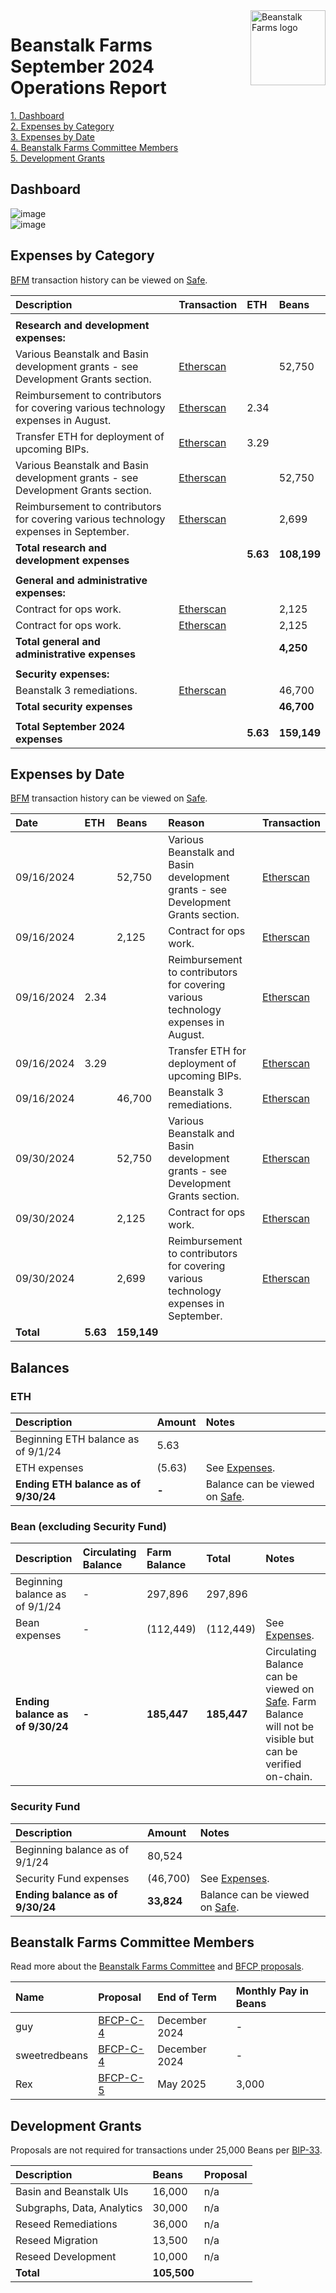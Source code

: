 <img src="https://arweave.net/jT_5PRnlx5T4olxEPanXO9m6ur5ho341aY4cmp9YNuM" alt="Beanstalk Farms logo" align="right" width="120" />

# Beanstalk Farms September 2024 Operations Report

[1. Dashboard](#dashboard)  
[2. Expenses by Category](#expenses-by-category)  
[3. Expenses by Date](#expenses-by-date)  
[4. Beanstalk Farms Committee Members](#beanstalk-farms-committee-members)  
[5. Development Grants](#development-grants)  

## Dashboard

![image](https://arweave.net/rUPhxF2d56fAM7KAmlTUv8nc7o01_lGi4lI8AHQUFy4)  
![image](https://arweave.net/Hs6epfTqvJp18QSHuQ6LJnlala5cyc1YQN-iRI5j0Dw)  

## Expenses by Category

[BFM](https://docs.bean.money/almanac/governance/beanstalk-farms/bfm-dashboard) transaction history can be viewed on [Safe](https://app.safe.global/eth:0x21DE18B6A8f78eDe6D16C50A167f6B222DC08DF7/transactions/history).

| Description                                                                          | Transaction                                                                                             | ETH      | Beans       |
| :----------------------------------------------------------------------------------- | :------------------------------------------------------------------------------------------------------ | :------- | :---------- |
|                                                                                      |                                                                                                         |          |             |
| **Research and development expenses:**                                               |                                                                                                         |          |             |
| Various Beanstalk and Basin development grants - see Development Grants section.     | [Etherscan](https://etherscan.io/tx/0x68f339766aa91fa2a277f51e62048e67836b6da498427c8ab433f39c7fa307c8) |          | 52,750      |
| Reimbursement to contributors for covering various technology expenses in August.    | [Etherscan](https://etherscan.io/tx/0x68f339766aa91fa2a277f51e62048e67836b6da498427c8ab433f39c7fa307c8) | 2.34     |             |
| Transfer ETH for deployment of upcoming BIPs.                                        | [Etherscan](https://etherscan.io/tx/0x68f339766aa91fa2a277f51e62048e67836b6da498427c8ab433f39c7fa307c8) | 3.29     |             |
| Various Beanstalk and Basin development grants - see Development Grants section.     | [Etherscan](https://etherscan.io/tx/0xd077d72f2e1ac14459fd12bff1536dfd98c2f5a3f5ada48d9c7c79cee7ed57d4) |          | 52,750      |
| Reimbursement to contributors for covering various technology expenses in September. | [Etherscan](https://etherscan.io/tx/0xd077d72f2e1ac14459fd12bff1536dfd98c2f5a3f5ada48d9c7c79cee7ed57d4) |          | 2,699       |
| **Total research and development expenses**                                          |                                                                                                         | **5.63** | **108,199** |
|                                                                                      |                                                                                                         |          |             |
| **General and administrative expenses:**                                             |                                                                                                         |          |             |
| Contract for ops work.                                                               | [Etherscan](https://etherscan.io/tx/0x68f339766aa91fa2a277f51e62048e67836b6da498427c8ab433f39c7fa307c8) |          | 2,125       |
| Contract for ops work.                                                               | [Etherscan](https://etherscan.io/tx/0xd077d72f2e1ac14459fd12bff1536dfd98c2f5a3f5ada48d9c7c79cee7ed57d4) |          | 2,125       |
| **Total general and administrative expenses**                                        |                                                                                                         |          | **4,250**   |
|                                                                                      |                                                                                                         |          |             |
| **Security expenses:**                                                               |                                                                                                         |          |             |
| Beanstalk 3 remediations.                                                            | [Etherscan](https://etherscan.io/tx/0x68f339766aa91fa2a277f51e62048e67836b6da498427c8ab433f39c7fa307c8) |          | 46,700      |
| **Total security expenses**                                                          |                                                                                                         |          | **46,700**  |
|                                                                                      |                                                                                                         |          |             |
| **Total September 2024 expenses**                                                    |                                                                                                         | **5.63** | **159,149** |

## Expenses by Date

[BFM](https://docs.bean.money/almanac/governance/beanstalk-farms/bfm-dashboard) transaction history can be viewed on [Safe](https://app.safe.global/eth:0x21DE18B6A8f78eDe6D16C50A167f6B222DC08DF7/transactions/history).

| Date       | ETH      | Beans       | Reason                                                                               | Transaction                                                                                             |
| :--------- | :------- | :---------- | :----------------------------------------------------------------------------------- | :------------------------------------------------------------------------------------------------------ |
| 09/16/2024 |          | 52,750      | Various Beanstalk and Basin development grants - see Development Grants section.     | [Etherscan](https://etherscan.io/tx/0x68f339766aa91fa2a277f51e62048e67836b6da498427c8ab433f39c7fa307c8) |
| 09/16/2024 |          | 2,125       | Contract for ops work.                                                               | [Etherscan](https://etherscan.io/tx/0x68f339766aa91fa2a277f51e62048e67836b6da498427c8ab433f39c7fa307c8) |
| 09/16/2024 | 2.34     |             | Reimbursement to contributors for covering various technology expenses in August.    | [Etherscan](https://etherscan.io/tx/0x68f339766aa91fa2a277f51e62048e67836b6da498427c8ab433f39c7fa307c8) |
| 09/16/2024 | 3.29     |             | Transfer ETH for deployment of upcoming BIPs.                                        | [Etherscan](https://etherscan.io/tx/0x68f339766aa91fa2a277f51e62048e67836b6da498427c8ab433f39c7fa307c8) |
| 09/16/2024 |          | 46,700      | Beanstalk 3 remediations.                                                            | [Etherscan](https://etherscan.io/tx/0x68f339766aa91fa2a277f51e62048e67836b6da498427c8ab433f39c7fa307c8) |
| 09/30/2024 |          | 52,750      | Various Beanstalk and Basin development grants - see Development Grants section.     | [Etherscan](https://etherscan.io/tx/0xd077d72f2e1ac14459fd12bff1536dfd98c2f5a3f5ada48d9c7c79cee7ed57d4) |
| 09/30/2024 |          | 2,125       | Contract for ops work.                                                               | [Etherscan](https://etherscan.io/tx/0xd077d72f2e1ac14459fd12bff1536dfd98c2f5a3f5ada48d9c7c79cee7ed57d4) |
| 09/30/2024 |          | 2,699       | Reimbursement to contributors for covering various technology expenses in September. | [Etherscan](https://etherscan.io/tx/0xd077d72f2e1ac14459fd12bff1536dfd98c2f5a3f5ada48d9c7c79cee7ed57d4) |
| **Total**  | **5.63** | **159,149** |                                                                                      |                                                                                                         |

## Balances

### ETH

| Description                          | Amount | Notes                                                                                                             |
| :----------------------------------- | :----- | :---------------------------------------------------------------------------------------------------------------- |
| Beginning ETH balance as of 9/1/24   | 5.63   |                                                                                                                   |
| ETH expenses                         | (5.63) | See [Expenses](#expenses-by-category).                                                                            |
| **Ending ETH balance as of 9/30/24** | **-**  | Balance can be viewed on [Safe](https://app.safe.global/eth:0x21DE18B6A8f78eDe6D16C50A167f6B222DC08DF7/balances). |

### Bean (excluding Security Fund)

| Description                      | Circulating Balance | Farm Balance | Total       | Notes                                                                                                                                                                                        |
| :------------------------------- | :------------------ | :----------- | :---------- | :------------------------------------------------------------------------------------------------------------------------------------------------------------------------------------------- |
| Beginning balance as of 9/1/24   | -                   | 297,896      | 297,896     |                                                                                                                                                                                              |
| Bean expenses                    | -                   | (112,449)    | (112,449)   | See [Expenses](#expenses-by-category).                                                                                                                                                       |
| **Ending balance as of 9/30/24** | **-**               | **185,447**  | **185,447** | Circulating Balance can be viewed on [Safe](https://app.safe.global/eth:0x21DE18B6A8f78eDe6D16C50A167f6B222DC08DF7/balances). Farm Balance will not be visible but can be verified on-chain. |

### Security Fund

| Description                      | Amount     | Notes                                                                                                             |
| :------------------------------- | :--------- | :---------------------------------------------------------------------------------------------------------------- |
| Beginning balance as of 9/1/24   | 80,524     |                                                                                                                   |
| Security Fund expenses           | (46,700)   | See [Expenses](#expenses-by-category).                                                                            |
| **Ending balance as of 9/30/24** | **33,824** | Balance can be viewed on [Safe](https://app.safe.global/eth:0x21DE18B6A8f78eDe6D16C50A167f6B222DC08DF7/balances). |

## Beanstalk Farms Committee Members

Read more about the [Beanstalk Farms Committee](https://docs.bean.money/almanac/governance/beanstalk-farms#beanstalk-farms-committee) and [BFCP proposals](https://docs.bean.money/almanac/governance/proposals#bfcp).

| Name          | Proposal                                                                    | End of Term   | Monthly Pay in Beans |
| :------------ | :-------------------------------------------------------------------------- | :------------ | :------------------- |
| guy           | [BFCP-C-4](https://arweave.net/DcWYtmUXfFk3wXEN7vr-bsHjXro6PoNV6XdrKtYDgJE) | December 2024 | -                    |
| sweetredbeans | [BFCP-C-4](https://arweave.net/DcWYtmUXfFk3wXEN7vr-bsHjXro6PoNV6XdrKtYDgJE) | December 2024 | -                    |
| Rex           | [BFCP-C-5](https://arweave.net/6ymA4-bcmLQdBgsJDBqP-6PrSththGW4X4K_16U2QbY) | May 2025      | 3,000                |

## Development Grants

Proposals are not required for transactions under 25,000 Beans per [BIP-33](https://arweave.net/-iklnExU_oJl3N2Lh0wnnGqeT8cTV0L6d6YOpbn2iKc#governance).

| Description                | Beans       | Proposal |
| :------------------------- | :---------- | :------- |
| Basin and Beanstalk UIs    | 16,000      | n/a      |
| Subgraphs, Data, Analytics | 30,000      | n/a      |
| Reseed Remediations        | 36,000      | n/a      |
| Reseed Migration           | 13,500      | n/a      |
| Reseed Development         | 10,000      | n/a      |
| **Total**                  | **105,500** |          |

